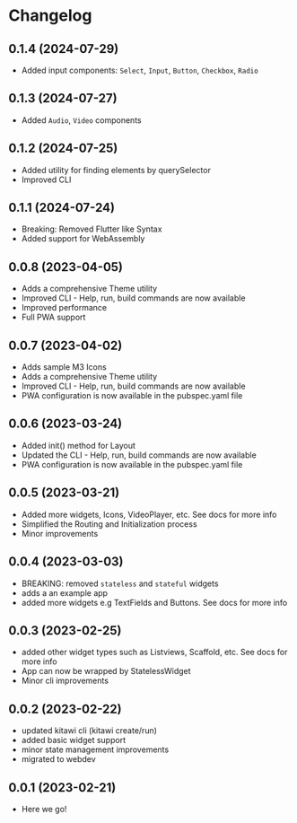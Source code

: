 # Changelog

## 0.1.4 (2024-07-29)

- Added input components: `Select`, `Input`, `Button`, `Checkbox`, `Radio`

## 0.1.3 (2024-07-27)

- Added `Audio`, `Video` components

## 0.1.2 (2024-07-25)

- Added utility for finding elements by querySelector
- Improved CLI

## 0.1.1 (2024-07-24)

- Breaking: Removed Flutter like Syntax
- Added support for WebAssembly

## 0.0.8 (2023-04-05)

- Adds a comprehensive Theme utility
- Improved CLI - Help, run, build commands are now available
- Improved performance
- Full PWA support

## 0.0.7 (2023-04-02)

- Adds sample M3 Icons
- Adds a comprehensive Theme utility
- Improved CLI - Help, run, build commands are now available
- PWA configuration is now available in the pubspec.yaml file

## 0.0.6 (2023-03-24)

- Added init() method for Layout
- Updated the CLI - Help, run, build commands are now available
- PWA configuration is now available in the pubspec.yaml file

## 0.0.5 (2023-03-21)

- Added more widgets, Icons, VideoPlayer, etc. See docs for more info
- Simplified the Routing and Initialization process
- Minor improvements

## 0.0.4 (2023-03-03)

- BREAKING: removed `stateless` and `stateful` widgets
- adds a an example app
- added more widgets e.g TextFields and Buttons. See docs for more info

## 0.0.3 (2023-02-25)

- added other widget types such as Listviews, Scaffold, etc. See docs for more info
- App can now be wrapped by StatelessWidget
- Minor cli improvements

## 0.0.2 (2023-02-22)

- updated kitawi cli (kitawi create/run)
- added basic widget support
- minor state management improvements
- migrated to webdev

## 0.0.1 (2023-02-21)

- Here we go!
